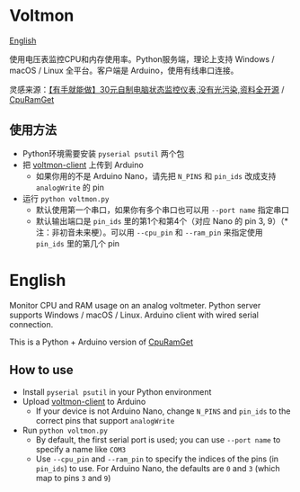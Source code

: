 Voltmon
===

[English](#english)

使用电压表监控CPU和内存使用率。Python服务端，理论上支持 Windows / macOS / Linux 全平台。客户端是 Arduino，使用有线串口连接。

灵感来源：[【有手就能做】30元自制电脑状态监控仪表,没有光污染,资料全开源](https://www.bilibili.com/video/BV1jL4y1x7gx) / [CpuRamGet](https://github.com/ShaderFallback/CpuRamGet)

## 使用方法

- Python环境需要安装 `pyserial psutil` 两个包
- 把 [voltmon-client](voltmon-client) 上传到 Arduino
  - 如果你用的不是 Arduino Nano，请先把 `N_PINS` 和 `pin_ids` 改成支持 `analogWrite` 的 pin
- 运行 `python voltmon.py`
  - 默认使用第一个串口，如果你有多个串口也可以用 `--port name` 指定串口
  - 默认输出端口是 `pin_ids` 里的第1个和第4个（对应 Nano 的 pin 3, 9）（*注：非初音未来梗）。可以用 `--cpu_pin` 和 `--ram_pin` 来指定使用 `pin_ids` 里的第几个 pin

# English

Monitor CPU and RAM usage on an analog voltmeter. Python server supports Windows / macOS / Linux. Arduino client with wired serial connection.

This is a Python + Arduino version of [CpuRamGet](https://github.com/ShaderFallback/CpuRamGet)

## How to use

- Install `pyserial psutil` in your Python environment
- Upload [voltmon-client](voltmon-client) to Arduino
  - If your device is not Arduino Nano, change `N_PINS` and `pin_ids` to the correct pins that support `analogWrite`
- Run `python voltmon.py`
  - By default, the first serial port is used; you can use `--port name` to specify a name like `COM3`
  - Use `--cpu_pin` and `--ram_pin` to specify the indices of the pins (in `pin_ids`) to use. For Arduino Nano, the defaults are `0` and `3` (which map to pins `3` and `9`)
